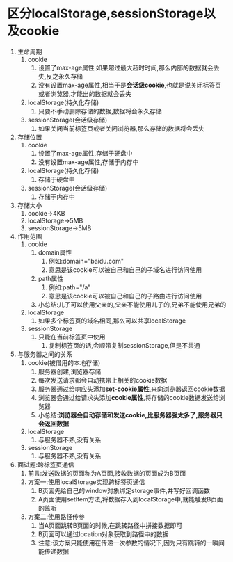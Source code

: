 # 区分localStorage,sessionStorage以及cookie

1. 生命周期
   1. cookie
      1. 设置了max-age属性,如果超过最大超时时间,那么内部的数据就会丢失,反之永久存储
      2. 没有设置max-age属性,相当于是**会话级cookie**,也就是说关闭标签页或者浏览器,才能出的数据就会丢失
   2. localStorage(持久化存储)
      1. 只要不手动删除存储的数据,数据将会永久存储
   3. sessionStorage(会话级存储)
      1. 如果关闭当前标签页或者关闭浏览器,那么存储的数据将会丢失
2. 存储位置
   1. cookie
      1. 设置了max-age属性,存储于硬盘中
      2. 没有设置max-age属性,存储于内存中
   2. localStorage(持久化存储)
      1. 存储于硬盘中
   3. sessionStorage(会话级存储)
      1. 存储于内存中
3. 存储大小
   1. cookie->4KB
   2. localStorage->5MB
   3. sessionStorage->5MB
4. 作用范围
   1. cookie
      1. domain属性
         1. 例如:domain="baidu.com"
         2. 意思是该cookie可以被自己和自己的子域名进行访问使用
      2. path属性
         1. 例如:path="/a"
         2. 意思是该cookie可以被自己和自己的子路由进行访问使用
      3. 小总结:儿子可以使用父亲的,父亲不能使用儿子的,兄弟不能使用兄弟的
   2. localStorage
      1. 如果多个标签页的域名相同,那么可以共享localStorage
   3. sessionStorage
      1. 只能在当前标签页中使用
         1. 复制标签页的话,会顺带复制sessionStorage,但是不共通
5. 与服务器之间的关系
   1. cookie(被借用的本地存储)
      1. 服务器创建,浏览器存储
      2. 每次发送请求都会自动携带上相关的cookie数据
      3. 服务器通过给响应头添加**set-cookie属性**,来向浏览器返回cookie数据
      4. 浏览器会通过给请求头添加**cookie属性**,将存储的cookie数据发送给浏览器
      5. 小总结:**浏览器会自动存储和发送cookie,比服务器强太多了,服务器只会返回数据**
   2. localStorage
      1. 与服务器不熟,没有关系
   3. sessionStorage
      1. 与服务器不熟,没有关系
6. 面试题:跨标签页通信
   1. 前言:发送数据的页面称为A页面,接收数据的页面成为B页面
   2. 方案一:使用localStorage实现跨标签页通信
      1. B页面先给自己的window对象绑定storage事件,并写好回调函数
      2. A页面使用setItem方法,将数据存入到localStorage中,就能触发B页面的监听
   3. 方案二:使用路径传参
      1. 当A页面跳转B页面的时候,在跳转路径中拼接数据即可
      2. B页面可以通过location对象获取到路径中的数据
      3. 注意:该方案只能使用在传递一次参数的情况下,因为只有跳转的一瞬间能传递数据